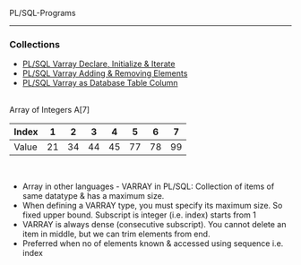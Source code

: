 PL/SQL-Programs

___

### Collections

+ [PL/SQL Varray Declare, Initialize & Iterate](https://github.com/shobhit-singh/PLSQL-Programs/blob/master/varray_01.sql)
+ [PL/SQL Varray Adding & Removing Elements](https://github.com/shobhit-singh/PLSQL-Programs/blob/master/varray_02.sql)
+ [PL/SQL Varray as Database Table Column](https://github.com/shobhit-singh/PLSQL-Programs/blob/master/varray_03.sql)
<br>
Array of Integers A[7] 
<br>

|Index|1|2|3|4|5|6|7|
|-|-|-|-|-|-|-|-|
|Value|21|34|44|45|77|78|99|

<br>

+ Array in other languages - VARRAY in PL/SQL: Collection of items of same datatype & has a maximum size. 
+ When defining a VARRAY type, you must specify its maximum size. So fixed upper bound. Subscript is integer (i.e. index) starts from 1
+ VARRAY is always dense (consecutive subscript). You cannot delete an item in middle, but we can trim elements from end. 
+ Preferred when no of elements known & accessed using  sequence i.e. index 
